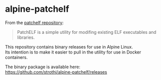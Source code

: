# alpine-patchelf
From the [patchelf repository](https://github.com/NixOS/patchelf):
> PatchELF is a simple utility for modifing existing ELF executables and
libraries.

This repository contains binary releases for use in Alpine Linux.  
Its intention is to make it easier to pull in the utility for use in Docker containers.

The binary package is available here:  
https://github.com/strothj/alpine-patchelf/releases